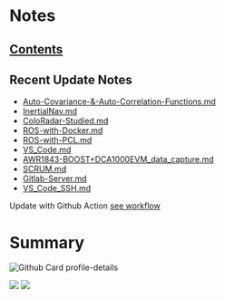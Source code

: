<!--
**dino920135/dino920135** is a ✨ _special_ ✨ repository because its `README.md` (this file) appears on your GitHub profile.
-->
<!-- # About me -->
# Notes
## [Contents](https://github.com/dino920135/Notes/blob/main/pages/Contents.md)
## Recent Update Notes
<!-- BLOG-POST-LIST:START -->
- [Auto-Covariance-&-Auto-Correlation-Functions.md](https://github.com/dino920135/Notes/blob/main/pages/Auto-Covariance-&-Auto-Correlation-Functions.md)
- [InertialNav.md](https://github.com/dino920135/Notes/blob/main/pages/InertialNav.md)
- [ColoRadar-Studied.md](https://github.com/dino920135/Notes/blob/main/pages/ColoRadar-Studied.md)
- [ROS-with-Docker.md](https://github.com/dino920135/Notes/blob/main/pages/ROS-with-Docker.md)
- [ROS-with-PCL.md](https://github.com/dino920135/Notes/blob/main/pages/ROS-with-PCL.md)
- [VS_Code.md](https://github.com/dino920135/Notes/blob/main/pages/VS_Code.md)
- [AWR1843-BOOST+DCA1000EVM_data_capture.md](https://github.com/dino920135/Notes/blob/main/pages/AWR1843-BOOST+DCA1000EVM_data_capture.md)
- [SCRUM.md](https://github.com/dino920135/Notes/blob/main/pages/SCRUM.md)
- [Gitlab-Server.md](https://github.com/dino920135/Notes/blob/main/pages/Gitlab-Server.md)
- [VS_Code_SSH.md](https://github.com/dino920135/Notes/blob/main/pages/VS_Code_SSH.md)
<!-- BLOG-POST-LIST:END -->
Update with Github Action [see workflow](https://github.com/dino920135/dino920135/tree/main/.github/workflows)

# Summary
![Github Card profile-details](http://github-profile-summary-cards.vercel.app/api/cards/profile-details?username=dino920135&theme=github_dark)

![](http://github-profile-summary-cards.vercel.app/api/cards/stats?username=dino920135&theme=github_dark) ![](http://github-profile-summary-cards.vercel.app/api/cards/most-commit-language?username=dino920135&theme=github_dark)
